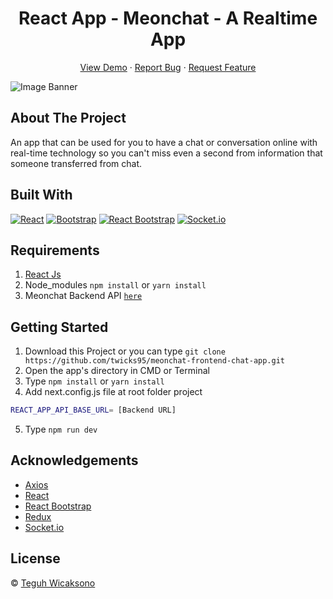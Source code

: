 <h1 align='center'>React App - Meonchat - A Realtime App </h1>
  <p align="center">
    <a href="https://google,com/">View Demo</a>
    ·
    <a href="https://github.com/twicks95/meonchat-frontend-chat-app/issues">Report Bug</a>
    ·
    <a href="https://github.com/twicks95/meonchat-frontend-chat-app/pulls">Request Feature</a>
  </p>

![Image Banner](PATH)

## About The Project

An app that can be used for you to have a chat or conversation online with real-time technology so you can't miss even a second from information that someone transferred from chat.

## Built With

[![React](https://img.shields.io/badge/React-v17.0.2-blue)](https://github.com/facebook/react)
[![Bootstrap](https://img.shields.io/badge/Bootstrap-v5.0.x-blue)](https://github.com/twbs/bootstrap)
[![React Bootstrap](https://img.shields.io/badge/React%20Bootstrap-v1.6.0-lightgrey)](https://github.com/react-bootstrap/react-bootstrap)
[![Socket.io](https://img.shields.io/badge/Socket.io-v4.1.2-red)](https://github.com/socketio/socket.io)

## Requirements

1. <a href="https://reactjs.org/docs/getting-started.html">React Js</a>
2. Node_modules `npm install` or `yarn install`
3. Meonchat Backend API [`here`](https://github.com/twicks95/meonchat-backend-chat-app)

## Getting Started

1. Download this Project or you can type `git clone https://github.com/twicks95/meonchat-frontend-chat-app.git`
2. Open the app's directory in CMD or Terminal
3. Type `npm install` or `yarn install`
4. Add next.config.js file at root folder project

```sh
REACT_APP_API_BASE_URL= [Backend URL]
```

5. Type `npm run dev`

## Acknowledgements

- [Axios](https://www.npmjs.com/package/axios)
- [React](https://reactjs.org/)
- [React Bootstrap](https://react-bootstrap.github.io/)
- [Redux](https://github.com/reduxjs/react-redux)
- [Socket.io](https://github.com/socketio/socket.io)

## License

© [Teguh Wicaksono](https://github.com/twicks95)
